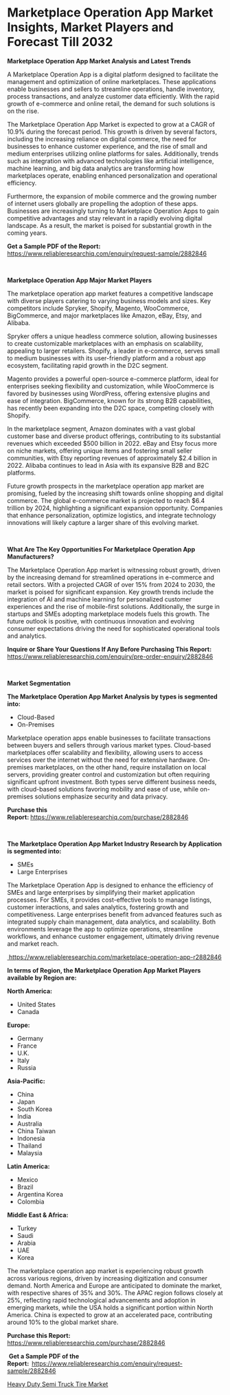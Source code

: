 <p><h1>Marketplace Operation App Market Insights, Market Players and Forecast Till 2032</h1></p><p><strong>Marketplace Operation App Market Analysis and Latest Trends</strong></p>
<p><p>A Marketplace Operation App is a digital platform designed to facilitate the management and optimization of online marketplaces. These applications enable businesses and sellers to streamline operations, handle inventory, process transactions, and analyze customer data efficiently. With the rapid growth of e-commerce and online retail, the demand for such solutions is on the rise.</p><p>The Marketplace Operation App Market is expected to grow at a CAGR of 10.9% during the forecast period. This growth is driven by several factors, including the increasing reliance on digital commerce, the need for businesses to enhance customer experience, and the rise of small and medium enterprises utilizing online platforms for sales. Additionally, trends such as integration with advanced technologies like artificial intelligence, machine learning, and big data analytics are transforming how marketplaces operate, enabling enhanced personalization and operational efficiency.</p><p>Furthermore, the expansion of mobile commerce and the growing number of internet users globally are propelling the adoption of these apps. Businesses are increasingly turning to Marketplace Operation Apps to gain competitive advantages and stay relevant in a rapidly evolving digital landscape. As a result, the market is poised for substantial growth in the coming years.</p></p>
<p><strong>Get a Sample PDF of the Report:&nbsp;</strong> <a href="https://www.reliableresearchiq.com/enquiry/request-sample/2882846?utm_campaign=3361&utm_medium=2&utm_source=Github&utm_content=ia&utm_term=13032025&utm_id=marketplace-operation-app">https://www.reliableresearchiq.com/enquiry/request-sample/2882846</a></p>
<p>&nbsp;</p>
<p><strong>Marketplace Operation App Major Market Players</strong></p>
<p><p>The marketplace operation app market features a competitive landscape with diverse players catering to varying business models and sizes. Key competitors include Spryker, Shopify, Magento, WooCommerce, BigCommerce, and major marketplaces like Amazon, eBay, Etsy, and Alibaba. </p><p>Spryker offers a unique headless commerce solution, allowing businesses to create customizable marketplaces with an emphasis on scalability, appealing to larger retailers. Shopify, a leader in e-commerce, serves small to medium businesses with its user-friendly platform and a robust app ecosystem, facilitating rapid growth in the D2C segment.</p><p>Magento provides a powerful open-source e-commerce platform, ideal for enterprises seeking flexibility and customization, while WooCommerce is favored by businesses using WordPress, offering extensive plugins and ease of integration. BigCommerce, known for its strong B2B capabilities, has recently been expanding into the D2C space, competing closely with Shopify.</p><p>In the marketplace segment, Amazon dominates with a vast global customer base and diverse product offerings, contributing to its substantial revenues which exceeded $500 billion in 2022. eBay and Etsy focus more on niche markets, offering unique items and fostering small seller communities, with Etsy reporting revenues of approximately $2.4 billion in 2022. Alibaba continues to lead in Asia with its expansive B2B and B2C platforms.</p><p>Future growth prospects in the marketplace operation app market are promising, fueled by the increasing shift towards online shopping and digital commerce. The global e-commerce market is projected to reach $6.4 trillion by 2024, highlighting a significant expansion opportunity. Companies that enhance personalization, optimize logistics, and integrate technology innovations will likely capture a larger share of this evolving market.</p></p>
<p>&nbsp;</p>
<p><strong>What Are The Key Opportunities For Marketplace Operation App Manufacturers?</strong></p>
<p><p>The Marketplace Operation App market is witnessing robust growth, driven by the increasing demand for streamlined operations in e-commerce and retail sectors. With a projected CAGR of over 15% from 2024 to 2030, the market is poised for significant expansion. Key growth trends include the integration of AI and machine learning for personalized customer experiences and the rise of mobile-first solutions. Additionally, the surge in startups and SMEs adopting marketplace models fuels this growth. The future outlook is positive, with continuous innovation and evolving consumer expectations driving the need for sophisticated operational tools and analytics.</p></p>
<p><strong>Inquire or Share Your Questions If Any Before Purchasing This Report:</strong> <a href="https://www.reliableresearchiq.com/enquiry/pre-order-enquiry/2882846?utm_campaign=3361&utm_medium=2&utm_source=Github&utm_content=ia&utm_term=13032025&utm_id=marketplace-operation-app">https://www.reliableresearchiq.com/enquiry/pre-order-enquiry/2882846</a></p>
<p>&nbsp;</p>
<p><strong>Market Segmentation</strong></p>
<p><strong>The Marketplace Operation App Market Analysis by types is segmented into:</strong></p>
<p><ul><li>Cloud-Based</li><li>On-Premises</li></ul></p>
<p><p>Marketplace operation apps enable businesses to facilitate transactions between buyers and sellers through various market types. Cloud-based marketplaces offer scalability and flexibility, allowing users to access services over the internet without the need for extensive hardware. On-premises marketplaces, on the other hand, require installation on local servers, providing greater control and customization but often requiring significant upfront investment. Both types serve different business needs, with cloud-based solutions favoring mobility and ease of use, while on-premises solutions emphasize security and data privacy.</p></p>
<p><strong>Purchase this Report:&nbsp;</strong><a href="https://www.reliableresearchiq.com/purchase/2882846?utm_campaign=3361&utm_medium=2&utm_source=Github&utm_content=ia&utm_term=13032025&utm_id=marketplace-operation-app">https://www.reliableresearchiq.com/purchase/2882846</a></p>
<p>&nbsp;</p>
<p><strong>The Marketplace Operation App Market Industry Research by Application is segmented into:</strong></p>
<p><ul><li>SMEs</li><li>Large Enterprises</li></ul></p>
<p><p>The Marketplace Operation App is designed to enhance the efficiency of SMEs and large enterprises by simplifying their market application processes. For SMEs, it provides cost-effective tools to manage listings, customer interactions, and sales analytics, fostering growth and competitiveness. Large enterprises benefit from advanced features such as integrated supply chain management, data analytics, and scalability. Both environments leverage the app to optimize operations, streamline workflows, and enhance customer engagement, ultimately driving revenue and market reach.</p></p>
<p><a href="https://www.reliableresearchiq.com/marketplace-operation-app-r2882846?utm_campaign=3361&utm_medium=2&utm_source=Github&utm_content=ia&utm_term=13032025&utm_id=marketplace-operation-app">&nbsp;https://www.reliableresearchiq.com/marketplace-operation-app-r2882846</a></p>
<p><strong>In terms of Region, the Marketplace Operation App Market Players available by Region are:</strong></p>
<p>
    <p> <strong> North America: </strong>
        <ul>
            <li>United States</li>
            <li>Canada</li>
        </ul>
        </p> 
    <p> <strong> Europe: </strong>
        <ul>
            <li>Germany</li>
            <li>France</li>
            <li>U.K.</li>
            <li>Italy</li>
            <li>Russia</li>
        </ul>
        </p> 
    <p> <strong> Asia-Pacific: </strong>
        <ul>
            <li>China</li>
            <li>Japan</li>
            <li>South Korea</li>
            <li>India</li>
            <li>Australia</li>
            <li>China Taiwan</li>
            <li>Indonesia</li>
            <li>Thailand</li>
            <li>Malaysia</li>
        </ul>
        </p> 
    <p> <strong> Latin America: </strong>
        <ul>
            <li>Mexico</li>
            <li>Brazil</li>
            <li>Argentina Korea</li>
            <li>Colombia</li>
        </ul>
        </p> 
    <p> <strong> Middle East & Africa: </strong>
        <ul>
            <li>Turkey</li>
            <li>Saudi</li>
            <li>Arabia</li>
            <li>UAE</li>
            <li>Korea</li>
        </ul>
    </p>
    </p>
<p><p>The marketplace operation app market is experiencing robust growth across various regions, driven by increasing digitization and consumer demand. North America and Europe are anticipated to dominate the market, with respective shares of 35% and 30%. The APAC region follows closely at 25%, reflecting rapid technological advancements and adoption in emerging markets, while the USA holds a significant portion within North America. China is expected to grow at an accelerated pace, contributing around 10% to the global market share.</p></p>
<p><strong>Purchase this Report: </strong><a href="https://www.reliableresearchiq.com/purchase/2882846?utm_campaign=3361&utm_medium=2&utm_source=Github&utm_content=ia&utm_term=13032025&utm_id=marketplace-operation-app">https://www.reliableresearchiq.com/purchase/2882846</a></p>
<p>&nbsp;<strong>Get a Sample PDF of the Report:&nbsp;&nbsp;</strong><a href="https://www.reliableresearchiq.com/enquiry/request-sample/2882846?utm_campaign=3361&utm_medium=2&utm_source=Github&utm_content=ia&utm_term=13032025&utm_id=marketplace-operation-app">https://www.reliableresearchiq.com/enquiry/request-sample/2882846</a></p>
<p><strong></strong></p>
<p><p><a href="https://github.com/stickkinkel/Market-Research-Report-List-1/blob/main/heavy-duty-semi-truck-tire-market.md?utm_campaign=3361&utm_medium=2&utm_source=Github&utm_content=ia&utm_term=13032025&utm_id=marketplace-operation-app">Heavy Duty Semi Truck Tire Market</a></p></p>